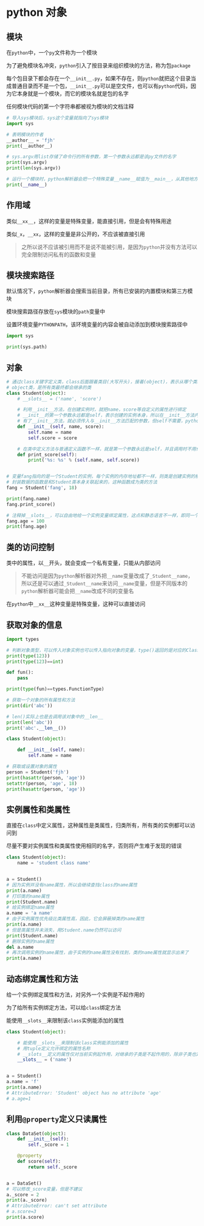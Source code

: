 # python 对象

## 模块

在`python`中，一个`py`文件称为一个模块

为了避免模块名冲突，`python`引入了按目录来组织模块的方法，称为包`package`

每个包目录下都会存在一个`__init__.py`，如果不存在，则`python`就把这个目录当成普通目录而不是一个包，`__init__.py`可以是空文件，也可以有`python`代码，因为它本身就是一个模块，而它的模块名就是包的名字

任何模块代码的第一个字符串都被视为模块的文档注释

```python
# 导入sys模块后，sys这个变量就指向了sys模块
import sys

# 表明模块的作者
__author__ = 'fjh'
print(__author__)

# sys.argv用list存储了命令行的所有参数，第一个参数永远都是该py文件的名字
print(sys.argv)
print(len(sys.argv))

# 运行一个模块时，python解析器会把一个特殊变量__name__赋值为__main__，从其他地方导入该模块时，则不会赋值
print(__name__)
```

## 作用域

类似`__xx__`，这样的变量是特殊变量，能直接引用，但是会有特殊用途

类似`_x`，`__xx`，这样的变量是非公开的，不应该被直接引用

> 之所以说不应该被引用而不是说不能被引用，是因为`python`并没有方法可以完全限制访问私有的函数和变量

## 模块搜索路径

默认情况下，`python`解析器会搜索当前目录，所有已安装的内置模块和第三方模块

模块搜索路径存放在`sys`模块的`path`变量中

设置环境变量`PYTHONPATH`，该环境变量的内容会被自动添加到模块搜索路径中

```python
import sys

print(sys.path)
```

## 对象

```python
# 通过class关键字定义类，class后面跟着类目(大写开头)，接着(object)，表示从哪个类继承下来
# object类，是所有类最终都会继承的类
class Student(object):
    # __slots__ = ('name', 'score')

    # 利用__init__方法，在创建实例时，就把name，score等自定义的属性进行绑定
    # __init__的第一个参数永远都是self，表示创建的实例本身，所以在__init__方法内就可以利用self将各种属性绑定到创建的实例中
    # 有了__init__方法，就必须传入与__init__方法匹配的参数，但self不需要，python解析器会自己把实例变量传入
    def __init__(self, name, score):
        self.name = name
        self.score = score

    # 在类中定义方法与普通定义函数不一样，就是第一个参数永远是self，并且调用时不用传递该参数，除了这一点，其他没有区别
    def print_score(self):
        print('%s: %s' % (self.name, self.score))


# 变量fang指向的是一个Student的实例，每个实例的内存地址都不一样，则类是创建实例的模板，而实例是一个个具体的对象，各个实例拥有的数据都是互相独立的互不影响的
# 封装数据的函数是和Student类本身关联起来的，这种函数成为类的方法
fang = Student('fang', 18)

print(fang.name)
fang.print_score()

# 注释掉__slots__，可以自由地给一个实例变量绑定属性，这点和静态语言不一样，即同一个类的不同实例，可以拥有不一样的实例变量
fang.age = 100
print(fang.age)
```

## 类的访问控制

类中的属性，以`__`开头，就会变成一个私有变量，只能从内部访问

> 不能访问是因为`python`解析器对外把`__name`变量改成了`_Student__name`，所以还是可以通过`_Student__name`来访问`__name`变量，但是不同版本的`python`解析器可能会把`__name`改成不同的变量名

在`python`中`__xx__`这种变量是特殊变量，这种可以直接访问

## 获取对象的信息

```python
import types

# 判断对象类型，可以传入对象实例也可以传入指向对象的变量，type()返回的是对应的Class类型
print(type(123))
print(type(123)==int)

def fun():
    pass

print(type(fun)==types.FunctionType)

# 获取一个对象的所有属性和方法
print(dir('abc'))

# len()实际上也是去调用该对象中的__len__
print(len('abc'))
print('abc'.__len__())

class Student(object):

    def __init__(self, name):
        self.name = name

# 获取或设置对象的属性
person = Student('fjh')
print(hasattr(person, 'age'))
setattr(person, 'age', 18)
print(hasattr(person, 'age'))
```

## 实例属性和类属性

直接在`class`中定义属性，这种属性是类属性，归类所有，所有类的实例都可以访问到

尽量不要对实例属性和类属性使用相同的名字，否则将产生难于发现的错误

```python
class Student(object):
    name = 'student class name'


a = Student()
# 因为实例并没有name属性，所以会继续查找class的name属性
print(a.name)
# 打印类的name属性
print(Student.name)
# 给实例绑定name属性
a.name = 'a name'
# 由于实例属性优先级比类属性高，因此，它会屏蔽掉类的name属性
print(a.name)
# 但是类属性并未消失，用Student.name仍然可以访问
print(Student.name)
# 删除实例的name属性
del a.name
# 再次调用实例的name属性，由于实例的name属性没有找到，类的name属性就显示出来了
print(a.name)
```

## 动态绑定属性和方法

给一个实例绑定属性和方法，对另外一个实例是不起作用的

为了给所有实例绑定方法，可以给`class`绑定方法

能使用`__slots__`来限制该`class`实例能添加的属性

```python
class Student(object):

    # 能使用__slots__来限制该class实例能添加的属性
    # 用tuple定义允许绑定的属性名称
    # __slots__定义的属性仅对当前实例起作用，对继承的子类是不起作用的，除非子类也定义了__slots__，这样子类实例允许定义的属性就是自身的__slots__加上父类的__slots__
    __slots__ = ('name')


a = Student()
a.name = 'f'
print(a.name)
# AttributeError: 'Student' object has no attribute 'age'
# a.age=1
```

## 利用`@property`定义只读属性

```python
class DataSet(object):
    def __init__(self):
        self._score = 1

    @property
    def score(self):
        return self._score


a = DataSet()
# 可以修改_score变量，但是不建议
a._score = 2
print(a._score)
# AttributeError: can't set attribute
# a.score=3
print(a.score)
```
